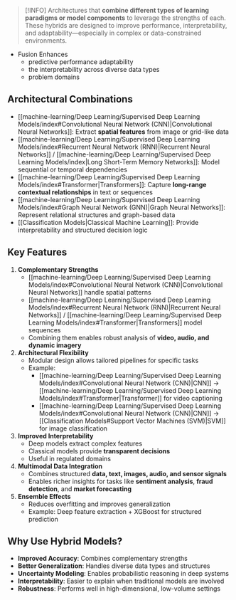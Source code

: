 > [!INFO]
> Architectures that **combine different types of learning paradigms or model components** to leverage the strengths of each. These hybrids are designed to improve performance, interpretability, and adaptability—especially in complex or data-constrained environments.

- Fusion Enhances 
	- predictive performance adaptability
	- the interpretability across diverse data types
	- problem domains
## Architectural Combinations

- [[machine-learning/Deep Learning/Supervised Deep Learning Models/index#Convolutional Neural Network (CNN)|Convolutional Neural Networks]]: Extract **spatial features** from image or grid-like data
- [[machine-learning/Deep Learning/Supervised Deep Learning Models/index#Recurrent Neural Network (RNN)|Recurrent Neural Networks]] / [[machine-learning/Deep Learning/Supervised Deep Learning Models/index|Long Short-Term Memory Networks]]: Model sequential or temporal dependencies
- [[machine-learning/Deep Learning/Supervised Deep Learning Models/index#Transformer|Transformers]]: Capture **long-range contextual relationships** in text or sequences
- [[machine-learning/Deep Learning/Supervised Deep Learning Models/index#Graph Neural Network (GNN)|Graph Neural Networks]]: Represent relational structures and graph-based data
- [[Classification Models|Classical Machine Learning]]: Provide interpretability and structured decision logic

## Key Features

1. **Complementary Strengths**
	- [[machine-learning/Deep Learning/Supervised Deep Learning Models/index#Convolutional Neural Network (CNN)|Convolutional Neural Networks]] handle spatial patterns
	- [[machine-learning/Deep Learning/Supervised Deep Learning Models/index#Recurrent Neural Network (RNN)|Recurrent Neural Networks]] / [[machine-learning/Deep Learning/Supervised Deep Learning Models/index#Transformer|Transformers]] model sequences
	- Combining them enables robust analysis of **video, audio, and dynamic imagery**
2. **Architectural Flexibility**
	- Modular design allows tailored pipelines for specific tasks
	- Example: 
		- [[machine-learning/Deep Learning/Supervised Deep Learning Models/index#Convolutional Neural Network (CNN)|CNN]] &rarr; [[machine-learning/Deep Learning/Supervised Deep Learning Models/index#Transformer|Transformer]] for video captioning
		- [[machine-learning/Deep Learning/Supervised Deep Learning Models/index#Convolutional Neural Network (CNN)|CNN]] &rarr; [[Classification Models#Support Vector Machines (SVM)|SVM]] for image classification
3. **Improved Interpretability**
	- Deep models extract complex features
	- Classical models provide **transparent decisions**
	- Useful in regulated domains
4. **Multimodal Data Integration**
	- Combines structured **data, text, images, audio, and sensor signals**
	- Enables richer insights for tasks like **sentiment analysis**, **fraud detection**, and **market forecasting**
5. **Ensemble Effects**
	- Reduces overfitting and improves generalization
	- Example: Deep feature extraction + XGBoost for structured prediction

## Why Use Hybrid Models?

- **Improved Accuracy**: Combines complementary strengths
- **Better Generalization**: Handles diverse data types and structures
- **Uncertainty Modeling**: Enables probabilistic reasoning in deep systems
- **Interpretability**: Easier to explain when traditional models are involved
- **Robustness**: Performs well in high-dimensional, low-volume settings
